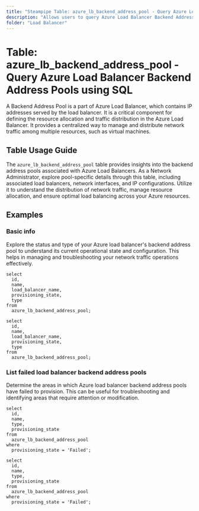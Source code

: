 ```yaml
---
title: "Steampipe Table: azure_lb_backend_address_pool - Query Azure Load Balancer Backend Address Pools using SQL"
description: "Allows users to query Azure Load Balancer Backend Address Pools, providing insights into the configuration and status of backend address pools associated with Azure Load Balancers."
folder: "Load Balancer"
---
```


# Table: azure_lb_backend_address_pool - Query Azure Load Balancer Backend Address Pools using SQL

A Backend Address Pool is a part of Azure Load Balancer, which contains IP addresses served by the load balancer. It is a critical component for defining the resource allocation and traffic distribution in the Azure Load Balancer. It provides a centralized way to manage and distribute network traffic among multiple resources, such as virtual machines.

## Table Usage Guide

The `azure_lb_backend_address_pool` table provides insights into the backend address pools associated with Azure Load Balancers. As a Network Administrator, explore pool-specific details through this table, including associated load balancers, network interfaces, and IP configurations. Utilize it to understand the distribution of network traffic, manage resource allocation, and ensure optimal load balancing across your Azure resources.

## Examples

### Basic info
Explore the status and type of your Azure load balancer's backend address pool to understand its current operational state and configuration. This helps in managing and troubleshooting your network traffic operations effectively.

```sql+postgres
select
  id,
  name,
  load_balancer_name,
  provisioning_state,
  type
from
  azure_lb_backend_address_pool;
```

```sql+sqlite
select
  id,
  name,
  load_balancer_name,
  provisioning_state,
  type
from
  azure_lb_backend_address_pool;
```

### List failed load balancer backend address pools
Determine the areas in which Azure load balancer backend address pools have failed to provision. This can be useful for troubleshooting and identifying areas that require attention or modification.

```sql+postgres
select
  id,
  name,
  type,
  provisioning_state
from
  azure_lb_backend_address_pool
where
  provisioning_state = 'Failed';
```

```sql+sqlite
select
  id,
  name,
  type,
  provisioning_state
from
  azure_lb_backend_address_pool
where
  provisioning_state = 'Failed';
```